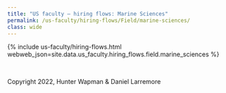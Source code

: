 ```yaml
---
title: "US faculty — hiring flows: Marine Sciences"
permalink: /us-faculty/hiring-flows/Field/marine-sciences/
class: wide
---
```


{% include us-faculty/hiring-flows.html webweb_json=site.data.us_faculty.hiring_flows.field.marine_sciences %}

<br>

Copyright 2022, Hunter Wapman & Daniel Larremore